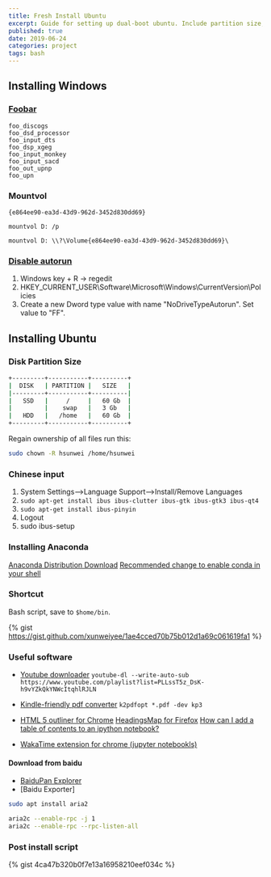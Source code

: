 ```yaml
---
title: Fresh Install Ubuntu
excerpt: Guide for setting up dual-boot ubuntu. Include partition size, post install script, software settings and configure Windows to mount and eject drive.
published: true
date: 2019-06-24
categories: project
tags: bash
---
```


## Installing Windows
### [Foobar](https://www.foobar2000.org/encoderpack)

``` bashcd 
foo_discogs
foo_dsd_processor
foo_input_dts
foo_dsp_xgeg
foo_input_monkey
foo_input_sacd
foo_out_upnp
foo_upn
```



### Mountvol
```
{e864ee90-ea3d-43d9-962d-3452d830dd69}

mountvol D: /p

mountvol D: \\?\Volume{e864ee90-ea3d-43d9-962d-3452d830dd69}\
```



### [Disable autorun]()
1. Windows key + R -> regedit
2. HKEY_CURRENT_USER\Software\Microsoft\Windows\CurrentVersion\Policies
3. Create a new Dword type value with name "NoDriveTypeAutorun". Set value to "FF".



## Installing Ubuntu
### Disk Partition Size

``` bash
+---------+-----------+----------+
|  DISK   | PARTITION |   SIZE   |
|---------+-----------+----------|
|   SSD   |     /     |   60 Gb  |
|         |    swap   |   3 Gb   |
|   HDD   |   /home   |   60 Gb  |
+---------+-----------+----------+
```

Regain ownership of all files run this:

``` bash
sudo chown -R hsunwei /home/hsunwei
```



### Chinese input
1. System Settings–>Language Support–>Install/Remove Languages
2. `sudo apt-get install ibus ibus-clutter ibus-gtk ibus-gtk3 ibus-qt4`
3. `sudo apt-get install ibus-pinyin`
4. Logout
5. sudo ibus-setup



### Installing Anaconda
[Anaconda Distribution Download](https://www.anaconda.com/distribution/)
[Recommended change to enable conda in your shell](https://github.com/conda/conda/releases/tag/4.4.0)



### Shortcut
Bash script, save to `$home/bin`.

{% gist https://gist.github.com/xunweiyee/1ae4cced70b75b012d1a69c061619fa1 %}



### Useful software
- [Youtube downloader](https://github.com/rg3/youtube-dl/blob/master/README.md#options)
`youtube-dl --write-auto-sub https://www.youtube.com/playlist?list=PLLssT5z_DsK-h9vYZkQkYNWcItqhlRJLN`

- [Kindle-friendly pdf converter](http://www.willus.com/k2pdfopt//)
`k2pdfopt *.pdf -dev kp3`

- [HTML 5 outliner for Chrome](https://h5o.github.io/) [HeadingsMap for Firefox](https://addons.mozilla.org/en-US/firefox/addon/headingsmap/) [How can I add a table of contents to an ipython notebook?](https://stackoverflow.com/questions/21151450/how-can-i-add-a-table-of-contents-to-an-ipython-notebook)

- [WakaTime extension for chrome (jupyter notebookls)](https://chrome.google.com/webstore/detail/wakatime/jnbbnacmeggbgdjgaoojpmhdlkkpblgi?hl=en)



#### Download from baidu
- [BaiduPan Explorer](https://chrome.google.com/webstore/detail/baidupan-explorer/lncbhecjekffklnelbeninpnacopebcp)
- [Baidu Exporter]

``` bash
sudo apt install aria2

aria2c --enable-rpc -j 1
aria2c --enable-rpc --rpc-listen-all
```

### Post install script

{% gist 4ca47b320b0f7e13a16958210eef034c %}